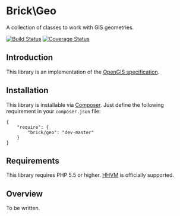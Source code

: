 Brick\Geo
=========

A collection of classes to work with GIS geometries.

[![Build Status](https://secure.travis-ci.org/brick/geo.png?branch=master)](http://travis-ci.org/brick/geo)
[![Coverage Status](https://coveralls.io/repos/brick/geo/badge.png?branch=master)](https://coveralls.io/r/brick/geo?branch=master)

Introduction
------------

This library is an implementation of the [OpenGIS specification](http://www.opengeospatial.org/standards/sfa).

Installation
------------

This library is installable via [Composer](https://getcomposer.org/).
Just define the following requirement in your `composer.json` file:

    {
        "require": {
            "brick/geo": "dev-master"
        }
    }

Requirements
------------

This library requires PHP 5.5 or higher. [HHVM](http://hhvm.com/) is officially supported.

Overview
--------

To be written.
